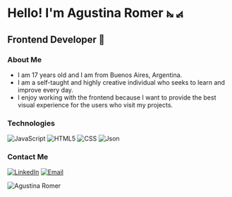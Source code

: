 <h1>Hello! I'm Agustina Romer ⦮ ⦯</h1>
<h2>Frontend Developer 🎨</h2>

### About Me
- I am 17 years old and I am from Buenos Aires, Argentina.
- I am a self-taught and highly creative individual who seeks to learn and improve every day.
- I enjoy working with the frontend because I want to provide the best visual experience for the users who visit my projects.

### Technologies
  ![JavaScript](https://img.shields.io/badge/-JavaScript-333333?style=flat&logo=javascript)
  ![HTML5](https://img.shields.io/badge/-HTML5-333333?style=flat&logo=HTML5)
  ![CSS](https://img.shields.io/badge/-CSS-333333?style=flat&logo=CSS3&logoColor=1572B6)
  ![Json](https://img.shields.io/badge/-Json-333333?style=flat&logo=Json)

### Contact Me
<a href="https://www.linkedin.com/in/agustinaromer"><img alt="LinkedIn" src="https://img.shields.io/badge/LinkedIn-Agustina%20Romer-blue?style=flat-square&logo=linkedin"></a> 
<a href="agustinaromer6@gmail.com"><img alt="Email" src="https://img.shields.io/badge/Gmail-agustinaromer6@gmail.com-blue?style=flat-square&logo=gmail"></a>  


<p align="left"> <img src="https://komarev.com/ghpvc/?username=agusrom6&label=Profile%20views&color=0e75b6&style=flat" alt="Agustina Romer" /> </p>
